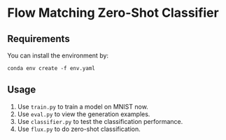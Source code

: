 # Flow Matching Zero-Shot Classifier

## Requirements
You can install the environment by:
```
conda env create -f env.yaml
```

## Usage
1. Use `train.py` to train a model on MNIST now.
2. Use `eval.py` to view the generation examples.
3. Use `classifier.py` to test the classification performance.
4. Use `flux.py` to do zero-shot classification.
